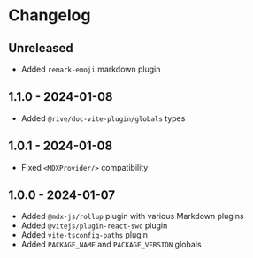 # Changelog

## Unreleased

- Added `remark-emoji` markdown plugin

## 1.1.0 - 2024-01-08

- Added `@rive/doc-vite-plugin/globals` types

## 1.0.1 - 2024-01-08

- Fixed `<MDXProvider/>` compatibility

## 1.0.0 - 2024-01-07

- Added `@mdx-js/rollup` plugin with various Markdown plugins
- Added `@vitejs/plugin-react-swc` plugin
- Added `vite-tsconfig-paths` plugin
- Added `PACKAGE_NAME` and `PACKAGE_VERSION` globals
